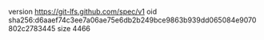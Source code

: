 version https://git-lfs.github.com/spec/v1
oid sha256:d6aaef74c3ee7a06ae75e6db2b249bce9863b939dd065084e9070802c2783445
size 4466
